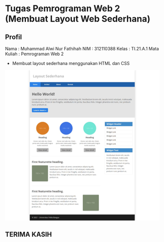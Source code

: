 # Tugas Pemrograman Web 2 (Membuat Layout Web Sederhana)
## Profil
Nama        : Muhammad Alwi Nur Fathihah
NIM         : 312110388
Kelas       : TI.21.A.1
Mata Kuliah : Pemrograman Web 2
- Membuat layout sederhana menggunakan HTML dan CSS

![Gambar 1](img/img1.jpeg)
## TERIMA KASIH